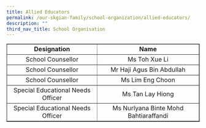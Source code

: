 ```yaml
---
title: Allied Educators
permalink: /our-skgian-family/school-organization/allied-educators/
description: ""
third_nav_title: School Organisation
---
```

<table border="1" cellspacing="2">
<tbody>
<tr>
<td style="text-align: center;"><strong>Designation</strong></td>
<td style="text-align: center;"><strong>Name</strong></td>
</tr>
<tr>
<td style="text-align: center;">School Counsellor</td>
<td style="text-align: center;">Ms Toh Xue Li</td>
</tr>
<tr>
<td style="text-align: center;">School Counsellor</td>
<td style="text-align: center;">Mr Haji Agus Bin Abdullah</td>
</tr>
	<tr>
<td style="text-align: center;">School Counsellor</td>
<td style="text-align: center;">Ms Lim Eng Choon</td>
</tr>
<tr>
<td style="text-align: center;">Special Educational Needs Officer</td>
<td style="text-align: center;">Ms Tan Lay Hiong</td>
</tr>
<tr>
<td style="text-align: center;">Special Educational Needs Officer</td>
<td style="text-align: center;">Ms Nurlyana Binte Mohd Bahtiaraffandi</td>
</tr>

<tr>

</tr>
</tbody>
</table>